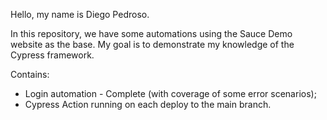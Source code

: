 Hello, my name is Diego Pedroso.

In this repository, we have some automations using the Sauce Demo website as the base. 
My goal is to demonstrate my knowledge of the Cypress framework.

Contains:
* Login automation - Complete (with coverage of some error scenarios);
* Cypress Action running on each deploy to the main branch.
